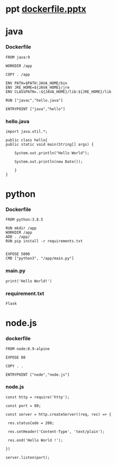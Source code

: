 # ppt [dockerfile.pptx](https://github.com/s108000389/109-2--/files/6217626/dockerfile.pptx)

# java
### Dockerfile
```
FROM java:9

WORKDIR /app

COPY . /app

ENV PATH=$PATH:JAVA_HOME/bin
ENV JRE_HOME=${JAVA_HOME}/jre
ENV CLASSPATH=.:${JAVA_HOME}/lib:${JRE_HOME}/lib

RUN ["javac","hello.java"]

ENTRYPOINT ["java","hello"]
```
### hello.java
```
import java.util.*;

public class hello{ 
public static void main(String[] args) { 

	System.out.println("Hello World");

	System.out.println(new Date());

	}
}
```

# python
### Dockerfile
```
FROM python:3.8.5

RUN mkdir /app
WORKDIR /app
ADD . /app/
RUN pip install -r requirements.txt


EXPOSE 5000
CMD ["python3", "/app/main.py"]
```
### main.py
```
print('Hello World!')
```
### requirement.txt
```
Flask
```

# node.js
### dockerfile
```
FROM node:8.9-alpine

EXPOSE 80

COPY . .

ENTRYPOINT ["node","node.js"]
```
### node.js
```
const http = require('http');

const port = 80;

const server = http.createServer((req, res) => {

 res.statusCode = 200;

 res.setHeader('Content-Type', 'text/plain');

 res.end('Hello World !');

})

server.listen(port);
```
